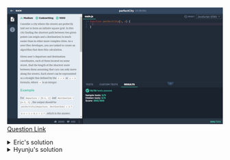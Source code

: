 ![(2019.11.23)perfectCity](images/(2019.11.23)perfectCity.jpg)
[Question Link](https://app.codesignal.com/company-challenges/uber/gsjPcfsuNavxhsQQ7)

<details>
<summary>Eric's solution</summary>
<p>

> ```js
>function perfectCity(s, e) {
>  let arr = Array(4).fill().map(x => Array(0).fill());
>  let dis = [0, 0, 0, 0];
>
>  if (Number.isInteger(s[1])) {
>    let tmp = Math.floor(s[0]);
>    dis[0] += s[0] - tmp;
>    dis[1] += s[0] - tmp;
>    arr[0].push(tmp, s[1]);
>    arr[1].push(tmp, s[1]);
>
>    tmp = Math.ceil(s[0]);
>    dis[2] += tmp - s[0];
>    dis[3] += tmp - s[0];
>    arr[2].push(tmp, s[1]);
>    arr[3].push(tmp, s[1]);
>  } else {
>    let tmp = Math.floor(s[1]);
>    dis[0] += s[1] - tmp;
>    dis[1] += s[1] - tmp;
>    arr[0].push(s[0], tmp);
>    arr[1].push(s[0], tmp);
>
>    tmp = Math.ceil(s[1]);
>    dis[2] += tmp - s[1];
>    dis[3] += tmp - s[1];
>    arr[2].push(s[0], tmp);
>    arr[3].push(s[0], tmp);
>  }
>
>  if (Number.isInteger(e[1])) {
>    let tmp = Math.floor(e[0]);
>    dis[0] += e[0] - tmp;
>    dis[3] += e[0] - tmp;
>    arr[0].push(tmp, e[1]);
>    arr[3].push(tmp, e[1]);
>
>    tmp = Math.ceil(e[0]);
>    dis[1] += tmp - e[0];
>    dis[2] += tmp - e[0];
>    arr[1].push(tmp, e[1]);
>    arr[2].push(tmp, e[1]);
>  } else {
>    let tmp = Math.floor(e[1]);
>    dis[0] += e[1] - tmp;
>    dis[3] += e[1] - tmp;
>    arr[0].push(e[0], tmp);
>    arr[3].push(e[0], tmp);
>
>    tmp = Math.ceil(e[1]);
>    dis[1] += tmp - e[1];
>    dis[2] += tmp - e[1];
>    arr[1].push(e[0], tmp);
>    arr[2].push(e[0], tmp);
>  }
>
>  for (let i = 0; i < 4; i++) {
>    dis[i] += Math.abs(arr[i][2] - arr[i][0]) + Math.abs(arr[i][3] - arr[i][1]);
>  }
>
>  return dis.sort((a,b)=>{return a-b})[0];
>}
> ```
</p>
</details>

<details>
<summary>Hyunju's solution</summary>
<p>

> ```js
>perfectCity = (dep, des) => {
>    let result = 0;
>    
>    for(let i = 0; i < 2; i++){
>        if(Math.ceil(dep[i]) == Math.ceil(des[i])){
>            let ceil = Math.ceil(dep[i]);
>            let floor = Math.floor(dep[i]);
>
>            let route1 = (dep[i]-floor) + (des[i]-floor);
>            let route2 = (ceil - dep[i]) + (ceil - des[i]);
>
>            let minRoute = Math.min(route1, route2);
>
>            result += minRoute;
>        }
>        else{
>            result += Math.abs(des[i] - dep[i]);
>        }
>    }
>
>    return result;
>}
> ```
</p>
</details>

